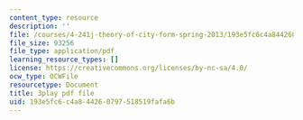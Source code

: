 ```yaml
---
content_type: resource
description: ''
file: /courses/4-241j-theory-of-city-form-spring-2013/193e5fc6c4a844260797518519fafa6b_ayw-96xs-ag.pdf
file_size: 93256
file_type: application/pdf
learning_resource_types: []
license: https://creativecommons.org/licenses/by-nc-sa/4.0/
ocw_type: OCWFile
resourcetype: Document
title: 3play pdf file
uid: 193e5fc6-c4a8-4426-0797-518519fafa6b
---
```

